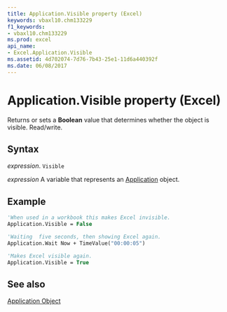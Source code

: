 ```yaml
---
title: Application.Visible property (Excel)
keywords: vbaxl10.chm133229
f1_keywords:
- vbaxl10.chm133229
ms.prod: excel
api_name:
- Excel.Application.Visible
ms.assetid: 4d702074-7d76-7b43-25e1-11d6a440392f
ms.date: 06/08/2017
---
```



# Application.Visible property (Excel)

Returns or sets a  **Boolean** value that determines whether the object is visible. Read/write.


## Syntax

_expression_. `Visible`

_expression_ A variable that represents an [Application](Excel.Application-graph-property.md) object.

## Example

```vb
'When used in a workbook this makes Excel invisible.
Application.Visible = False

'Waiting  five seconds, then showing Excel again.
Application.Wait Now + TimeValue("00:00:05")

'Makes Excel visible again.
Application.Visible = True

```

## See also


[Application Object](Excel.Application(object).md)

